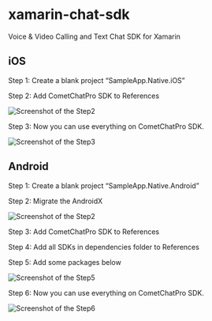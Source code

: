 # xamarin-chat-sdk
Voice &amp; Video Calling and Text Chat SDK for Xamarin

## iOS

Step 1: Create a blank project “SampleApp.Native.iOS”

Step 2: Add CometChatPro SDK to References

<img src="https://firebasestorage.googleapis.com/v0/b/imagecontents.appspot.com/o/ios_des_1.png?alt=media&token=210e36cb-7fc1-4592-a1e8-72744f755764" alt="Screenshot of the Step2"/>

Step 3: Now you can use everything on CometChatPro SDK.

<img src="https://firebasestorage.googleapis.com/v0/b/imagecontents.appspot.com/o/ios_des_2.png?alt=media&token=3e76acb5-ad7c-4ffa-a64e-bf594e9f7777" alt="Screenshot of the Step3"/>

## Android

Step 1: Create a blank project “SampleApp.Native.Android”

Step 2: Migrate the AndroidX

<img src="https://firebasestorage.googleapis.com/v0/b/imagecontents.appspot.com/o/android_des_1.png?alt=media&token=b7a32159-9a0a-48f8-913a-207eae2317fe" alt="Screenshot of the Step2"/>

Step 3: Add CometChatPro SDK to References

Step 4: Add all SDKs in dependencies folder to References

Step 5: Add some packages below

<img src="https://firebasestorage.googleapis.com/v0/b/imagecontents.appspot.com/o/android_des_2.png?alt=media&token=4cb380aa-2610-451a-8846-67a8e99cef77" alt="Screenshot of the Step5"/>

Step 6: Now you can use everything on CometChatPro SDK.

<img src="https://firebasestorage.googleapis.com/v0/b/imagecontents.appspot.com/o/android_des_3.png?alt=media&token=41f68b5e-b18a-4660-952c-5b80e7d60674" alt="Screenshot of the Step6"/>
